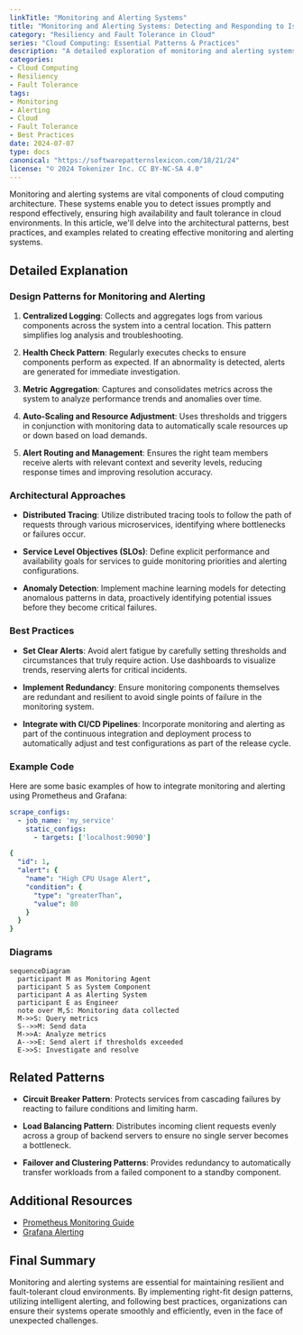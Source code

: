 ```yaml
---
linkTitle: "Monitoring and Alerting Systems"
title: "Monitoring and Alerting Systems: Detecting and Responding to Issues Promptly"
category: "Resiliency and Fault Tolerance in Cloud"
series: "Cloud Computing: Essential Patterns & Practices"
description: "A detailed exploration of monitoring and alerting systems, enabling swift issue detection and response in cloud environments to enhance resiliency and fault tolerance."
categories:
- Cloud Computing
- Resiliency
- Fault Tolerance
tags:
- Monitoring
- Alerting
- Cloud
- Fault Tolerance
- Best Practices
date: 2024-07-07
type: docs
canonical: "https://softwarepatternslexicon.com/18/21/24"
license: "© 2024 Tokenizer Inc. CC BY-NC-SA 4.0"
---
```


Monitoring and alerting systems are vital components of cloud computing architecture. These systems enable you to detect issues promptly and respond effectively, ensuring high availability and fault tolerance in cloud environments. In this article, we'll delve into the architectural patterns, best practices, and examples related to creating effective monitoring and alerting systems.

## Detailed Explanation

### Design Patterns for Monitoring and Alerting

1. **Centralized Logging**: Collects and aggregates logs from various components across the system into a central location. This pattern simplifies log analysis and troubleshooting.

2. **Health Check Pattern**: Regularly executes checks to ensure components perform as expected. If an abnormality is detected, alerts are generated for immediate investigation.

3. **Metric Aggregation**: Captures and consolidates metrics across the system to analyze performance trends and anomalies over time.

4. **Auto-Scaling and Resource Adjustment**: Uses thresholds and triggers in conjunction with monitoring data to automatically scale resources up or down based on load demands.

5. **Alert Routing and Management**: Ensures the right team members receive alerts with relevant context and severity levels, reducing response times and improving resolution accuracy.

### Architectural Approaches

- **Distributed Tracing**: Utilize distributed tracing tools to follow the path of requests through various microservices, identifying where bottlenecks or failures occur.

- **Service Level Objectives (SLOs)**: Define explicit performance and availability goals for services to guide monitoring priorities and alerting configurations.

- **Anomaly Detection**: Implement machine learning models for detecting anomalous patterns in data, proactively identifying potential issues before they become critical failures.

### Best Practices

- **Set Clear Alerts**: Avoid alert fatigue by carefully setting thresholds and circumstances that truly require action. Use dashboards to visualize trends, reserving alerts for critical incidents.

- **Implement Redundancy**: Ensure monitoring components themselves are redundant and resilient to avoid single points of failure in the monitoring system.

- **Integrate with CI/CD Pipelines**: Incorporate monitoring and alerting as part of the continuous integration and deployment process to automatically adjust and test configurations as part of the release cycle.

### Example Code

Here are some basic examples of how to integrate monitoring and alerting using Prometheus and Grafana:

```yaml
scrape_configs:
  - job_name: 'my_service'
    static_configs:
      - targets: ['localhost:9090']

{
  "id": 1,
  "alert": {
    "name": "High CPU Usage Alert",
    "condition": {
      "type": "greaterThan",
      "value": 80
    }
  }
}
```

### Diagrams

```mermaid
sequenceDiagram
  participant M as Monitoring Agent
  participant S as System Component
  participant A as Alerting System
  participant E as Engineer
  note over M,S: Monitoring data collected
  M->>S: Query metrics
  S-->>M: Send data
  M->>A: Analyze metrics
  A-->>E: Send alert if thresholds exceeded
  E->>S: Investigate and resolve
```

## Related Patterns

- **Circuit Breaker Pattern**: Protects services from cascading failures by reacting to failure conditions and limiting harm.

- **Load Balancing Pattern**: Distributes incoming client requests evenly across a group of backend servers to ensure no single server becomes a bottleneck.

- **Failover and Clustering Patterns**: Provides redundancy to automatically transfer workloads from a failed component to a standby component.

## Additional Resources

- [Prometheus Monitoring Guide](https://prometheus.io/docs/introduction/overview/)
- [Grafana Alerting](https://grafana.com/docs/grafana/latest/alerting/)

## Final Summary

Monitoring and alerting systems are essential for maintaining resilient and fault-tolerant cloud environments. By implementing right-fit design patterns, utilizing intelligent alerting, and following best practices, organizations can ensure their systems operate smoothly and efficiently, even in the face of unexpected challenges.
